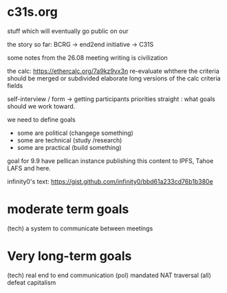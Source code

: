 # c31s.org
stuff which will eventually go public on our 

the story so far: BCRG -> end2end initiative -> C31S

some notes from the 26.08 meeting
writing is civilization

the calc: https://ethercalc.org/7a9kz9vx3n 
re-evaluate whthere the criteria should be merged or subdivided
elaborate long versions of the calc criteria fields

self-interview / form -> getting participants priorities straight : what goals should we work toward.

we need to define goals
  - some are political (changege something)
  - some are technical (study /research)
  - some are practical (build something)

goal for 9.9 have pellican instance publishing  this content to IPFS, Tahoe LAFS and here. 

infinity0's text: https://gist.github.com/infinity0/bbd61a233cd76b1b380e


# moderate term goals

(tech) a system to  communicate between meetings



# Very long-term goals
(tech) real end to end communication
(pol) mandated NAT traversal
(all) defeat capitalism
